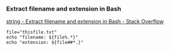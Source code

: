 ### Extract filename and extension in Bash


[string - Extract filename and extension in Bash - Stack Overflow](https://stackoverflow.com/questions/965053/extract-filename-and-extension-in-bash)


 

```shell
file="thisfile.txt"
echo "filename: ${file%.*}"
echo "extension: ${file##*.}"
```
